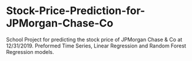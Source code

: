 # Stock-Price-Prediction-for-JPMorgan-Chase-Co
School Project for predicting the stock price of JPMorgan Chase &amp; Co at 12/31/2019. Preformed Time Series, Linear Regression and Random Forest Regression models.

